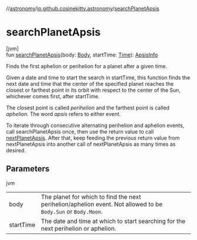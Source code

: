 //[astronomy](../../index.md)/[io.github.cosinekitty.astronomy](index.md)/[searchPlanetApsis](search-planet-apsis.md)

# searchPlanetApsis

[jvm]\
fun [searchPlanetApsis](search-planet-apsis.md)(body: [Body](-body/index.md), startTime: [Time](-time/index.md)): [ApsisInfo](-apsis-info/index.md)

Finds the first aphelion or perihelion for a planet after a given time.

Given a date and time to start the search in startTime, this function finds the next date and time that the center of the specified planet reaches the closest or farthest point in its orbit with respect to the center of the Sun, whichever comes first, after startTime.

The closest point is called *perihelion* and the farthest point is called *aphelion*. The word *apsis* refers to either event.

To iterate through consecutive alternating perihelion and aphelion events, call searchPlanetApsis once, then use the return value to call [nextPlanetApsis](next-planet-apsis.md). After that, keep feeding the previous return value from nextPlanetApsis into another call of nextPlanetApsis as many times as desired.

## Parameters

jvm

| | |
|---|---|
| body | The planet for which to find the next perihelion/aphelion event.     Not allowed to be `Body.Sun` or `Body.Moon`. |
| startTime | The date and time at which to start searching for the next perihelion or aphelion. |
